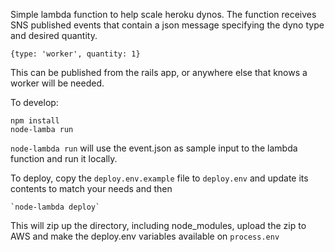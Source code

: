 Simple lambda function to help scale heroku dynos.
The function receives SNS published events that contain a json
message specifying the dyno type and desired quantity.

    {type: 'worker', quantity: 1}

This can be published from the rails app, or anywhere else that knows a worker will be needed.

To develop:

    npm install
    node-lamba run

`node-lambda run` will use the event.json as sample input to the lambda function and
run it locally.

To deploy, copy the `deploy.env.example` file to `deploy.env` and update its contents
to match your needs and then

    `node-lambda deploy`

This will zip up the directory, including node_modules, upload the zip to AWS and make the deploy.env variables available on `process.env`
